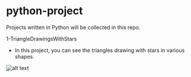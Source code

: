 # python-project
Projects written in Python will be collected in this repo.

1-TriangleDrawingsWithStars
 - In this project, you can see the triangles drawing with stars in various shapes.

![alt text](https://github.com/AyselAydin/[python-project]/blob/main/image.png?raw=true)